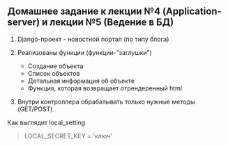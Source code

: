 ## Домашнее задание к лекции №4 (Application-server) и лекции №5 (Ведение в БД)
1. Django-проект - новостной портал (по типу блога)
2. Реализованы функции (функции-"заглушки")
   
    - Создание объекта
    - Список объектов
    - Детальная информация об объекте
    - Функция, которая возвращает отрендеренный html
    
3. Внутри контроллера обрабатывать только нужные методы (GET/POST)

Как выглядит local_setting
> LOCAL_SECRET_KEY = 'ключ'
